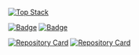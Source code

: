 [![Top Stack](https://widget.realdeveloper.pro/api/top?stack=JavaScript,Typescript,Express.js)](https://github.com/hb707)

[![Badge](https://widget.realdeveloper.pro/api/badge?title=Languages%20and%20Framework&badges=React,Redux,Redux-saga,Next.js,Node.js,Express.js,Web3.js,truffle,ipfs,solidity)](https://github.com/hb707)
[![Badge](https://widget.realdeveloper.pro/api/badge?title=Database%20and%20DevOps&badges=MySQL,MongoDB,Mongoose,AWS%20EC2,Nginx,AWS%20Route%2053,Git,GitHub,Notion,Slack)](https://github.com/hb707)

[![Repository Card](https://widget.realdeveloper.pro/api/card?user=hb707&repo=Nodejs_team_project2&locale=en)](https://github.com/hb707/Nodejs_team_project2)
[![Repository Card](https://widget.realdeveloper.pro/api/card?user=hb707&repo=Dodol-app&locale=en)](https://github.com/hb707/Dodol-app)
